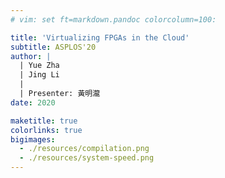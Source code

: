 ```yaml
---
# vim: set ft=markdown.pandoc colorcolumn=100:

title: 'Virtualizing FPGAs in the Cloud'
subtitle: ASPLOS'20
author: |
  | Yue Zha
  | Jing Li
  | 
  | Presenter: 黃明瀧
date: 2020

maketitle: true
colorlinks: true
bigimages:
  - ./resources/compilation.png
  - ./resources/system-speed.png
---
```

